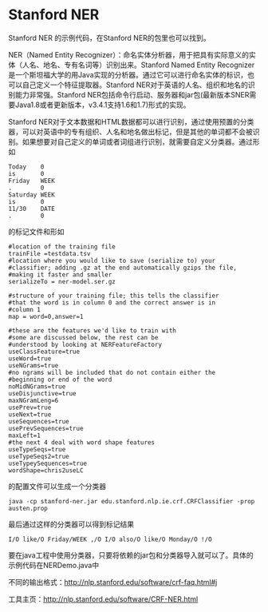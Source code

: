 # Stanford NER
Stanford NER 的示例代码，在Stanford NER的包里也可以找到。

NER（Named Entity Recognizer）：命名实体分析器，用于把具有实际意义的实体（人名、地名、专有名词等）识别出来。Stanford Named Entity Recognizer是一个斯坦福大学的用Java实现的分析器。通过它可以进行命名实体的标识，也可以自己定义一个特征提取器。Stanford NER对于英语的人名、组织和地名的识别能力非常强。Stanford NER包括命令行启动、服务器和jar包(最新版本SNER需要Java1.8或者更新版本，v3.4.1支持1.6和1.7)形式的实现。Stanford NER对于文本数据和HTML数据都可以进行识别，通过使用预置的分类器，可以对英语中的专有组织、人名和地名做出标记，但是其他的单词都不会被识别。如果想要对自己定义的单词或者词组进行识别，就需要自定义分类器。通过形如

```
Today    0
is       0
Friday   WEEK
.        0
Saturday WEEK
is       0
11/30    DATE
.        0

```
的标记文件和形如

```
#location of the training file
trainFile =testdata.tsv
#location where you would like to save (serialize to) your
#classifier; adding .gz at the end automatically gzips the file,
#making it faster and smaller
serializeTo = ner-model.ser.gz

#structure of your training file; this tells the classifier
#that the word is in column 0 and the correct answer is in
#column 1
map = word=0,answer=1

#these are the features we'd like to train with
#some are discussed below, the rest can be
#understood by looking at NERFeatureFactory
useClassFeature=true
useWord=true
useNGrams=true
#no ngrams will be included that do not contain either the
#beginning or end of the word
noMidNGrams=true
useDisjunctive=true
maxNGramLeng=6
usePrev=true
useNext=true
useSequences=true
usePrevSequences=true
maxLeft=1
#the next 4 deal with word shape features
useTypeSeqs=true
useTypeSeqs2=true
useTypeySequences=true
wordShape=chris2useLC
```

的配置文件可以生成一个分类器

```
java -cp stanford-ner.jar edu.stanford.nlp.ie.crf.CRFClassifier -prop austen.prop
```

最后通过这样的分类器可以得到标记结果

```
I/O like/O Friday/WEEK ,/O I/O also/O like/O Monday/O !/O 
```
要在java工程中使用分类器，只要将依赖的jar包和分类器导入就可以了。具体的示例代码在NERDemo.java中

不同的输出格式：http://nlp.stanford.edu/software/crf-faq.html#j
工具主页：http://nlp.stanford.edu/software/CRF-NER.html 
